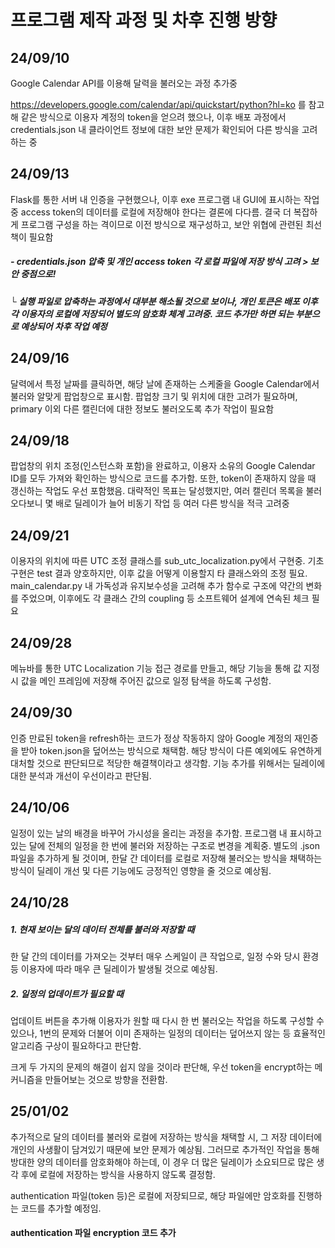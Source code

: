 # 프로그램 제작 과정 및 차후 진행 방향

## 24/09/10

Google Calendar API를 이용해 달력을 불러오는 과정 추가중

https://developers.google.com/calendar/api/quickstart/python?hl=ko 를 참고해 같은 방식으로 이용자 계정의 token을 얻으려 했으나, 이후 배포 과정에서 credentials.json 내 클라이언트 정보에 대한 보안 문제가 확인되어 다른 방식을 고려하는 중

## 24/09/13

Flask를 통한 서버 내 인증을 구현했으나, 이후 exe 프로그램 내 GUI에 표시하는 작업 중 access token의 데이터를 로컬에 저장해야 한다는 결론에 다다름. 결국 더 복잡하게 프로그램 구성을 하는 격이므로 이전 방식으로 재구성하고, 보안 위협에 관련된 최선책이 필요함

##### - credentials.json 압축 및 개인 access token 각 로컬 파일에 저장 방식 고려 > 보안 중점으로!
#####  └ 실행 파일로 압축하는 과정에서 대부분 해소될 것으로 보이나, 개인 토큰은 배포 이후 각 이용자의 로컬에 저장되어 별도의 암호화 체계 고려중. 코드 추가만 하면 되는 부분으로 예상되어 차후 작업 예정

## 24/09/16

달력에서 특정 날짜를 클릭하면, 해당 날에 존재하는 스케줄을 Google Calendar에서 불러와 알맞게 팝업창으로 표시함. 팝업창 크기 및 위치에 대한 고려가 필요하며, primary 이외 다른 캘린더에 대한 정보도 불러오도록 추가 작업이 필요함

## 24/09/18

팝업창의 위치 조정(인스턴스화 포함)을 완료하고, 이용자 소유의 Google Calendar ID를 모두 가져와 확인하는 방식으로 코드를 추가함. 또한, token이 존재하지 않을 때 갱신하는 작업도 우선 포함했음. 대략적인 목표는 달성했지만, 여러 캘린더 목록을 불러오다보니 몇 배로 딜레이가 늘어 비동기 작업 등 여러 다른 방식을 적극 고려중

## 24/09/21

이용자의 위치에 따른 UTC 조정 클래스를 sub_utc_localization.py에서 구현중. 기초 구현은 test 결과 양호하지만, 이후 값을 어떻게 이용할지 타 클래스와의 조정 필요. main_calendar.py 내 가독성과 유지보수성을 고려해 추가 함수로 구조에 약간의 변화를 주었으며, 이후에도 각 클래스 간의 coupling 등 소프트웨어 설계에 연속된 체크 필요

## 24/09/28

메뉴바를 통한 UTC Localization 기능 접근 경로를 만들고, 해당 기능을 통해 값 지정 시 값을 메인 프레임에 저장해 주어진 값으로 일정 탐색을 하도록 구성함. 

## 24/09/30

인증 만료된 token을 refresh하는 코드가 정상 작동하지 않아 Google 계정의 재인증을 받아 token.json을 덮어쓰는 방식으로 채택함. 해당 방식이 다른 예외에도 유연하게 대처할 것으로 판단되므로 적당한 해결책이라고 생각함. 기능 추가를 위해서는 딜레이에 대한 분석과 개선이 우선이라고 판단됨.

## 24/10/06

일정이 있는 날의 배경을 바꾸어 가시성을 올리는 과정을 추가함. 프로그램 내 표시하고 있는 달에 전체의 일정을 한 번에 불러와 저장하는 구조로 변경을 계획중. 별도의 .json 파일을 추가하게 될 것이며, 한달 간 데이터를 로컬로 저장해 불러오는 방식을 채택하는 방식이 딜레이 개선 및 다른 기능에도 긍정적인 영향을 줄 것으로 예상됨.

## 24/10/28

##### 1. 현재 보이는 달의 데이터 전체를 불러와 저장할 때

한 달 간의 데이터를 가져오는 것부터 매우 스케일이 큰 작업으로, 일정 수와 당시 환경 등 이용자에 따라 매우 큰 딜레이가 발생될 것으로 예상됨.

##### 2. 일정의 업데이트가 필요할 때

업데이트 버튼을 추가해 이용자가 원할 때 다시 한 번 불러오는 작업을 하도록 구성할 수 있으나, 1번의 문제와 더불어 이미 존재하는 일정의 데이터는 덮어쓰지 않는 등 효율적인 알고리즘 구상이 필요하다고 판단함.


크게 두 가지의 문제의 해결이 쉽지 않을 것이라 판단해, 우선 token을 encrypt하는 메커니즘을 만들어보는 것으로 방향을 전환함.

## 25/01/02

추가적으로 달의 데이터를 불러와 로컬에 저장하는 방식을 채택할 시, 그 저장 데이터에 개인의 사생활이 담겨있기 때문에 보안 문제가 예상됨. 그러므로 추가적인 작업을 통해 방대한 양의 데이터를 암호화해야 하는데, 이 경우 더 많은 딜레이가 소요되므로 많은 생각 후에 로컬에 저장하는 방식을 사용하지 않도록 결정함.

authentication 파일(token 등)은 로컬에 저장되므로, 해당 파일에만 암호화를 진행하는 코드를 추가할 예정임.

#### authentication 파일 encryption 코드 추가